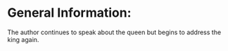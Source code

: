 # General Information:

The author continues to speak about the queen but begins to address the king again.